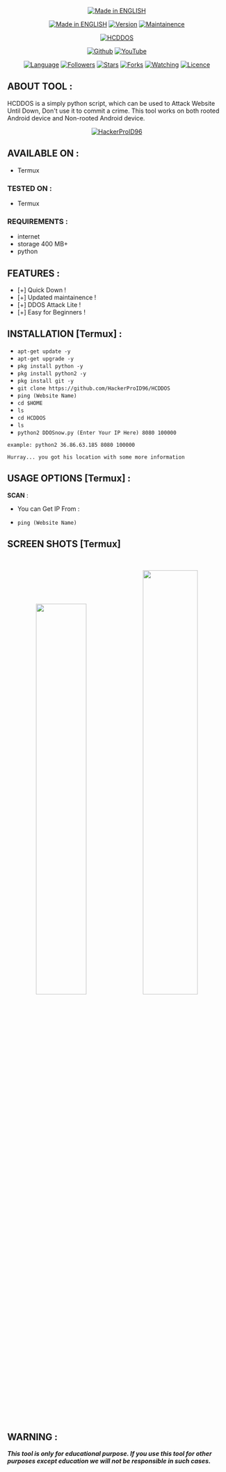 <p align="center">
<a href="https://github.com/HackerProID96"><img title="Made in ENGLISH" src="https://img.shields.io/badge/MADE%20IN-ENGLISH-SCRIPT?colorA=%23ff8100&colorB=%23017e40&colorC=%23ff0000&style=for-the-badge"></a>
</p>
<p align="center">
<a href="https://github.com/HackerProID96"><img title="Made in ENGLISH" src="https://img.shields.io/badge/Tool-Ipdrone-green.svg"></a>
<a href="https://github.com/HackerProID96"><img title="Version" src="https://img.shields.io/badge/Version-1.0-green.svg?style=flat-square"></a>
<a href="https://github.com/HackerProID96"><img title="Maintainence" src="https://img.shields.io/badge/Maintance%3F-no-green.svg"></a>
</p>
<p align="center">
<a href="https://github.com/HackerProID96"><img title="HCDDOS" src="https://media.discordapp.net/attachments/890808224977154048/890819208324186122/images.jpeg"></a>
</p>
<p align="center">
<a href="https://github.com/HackerProID96"><img title="Github" src="https://img.shields.io/badge/HackerProID96-brightgreen?style=for-the-badge&logo=github"></a>
<a href="https://youtube.com/channel/UCMU8xu7DQn3mIkIMLaZMa_Q"><img title="YouTube" src="https://img.shields.io/badge/YouTube-HackerProID96-red?style=for-the-badge&logo=Youtube"></a>
</p>
<p align="center">
<a href="https://github.com/HackerProID96"><img title="Language" src="https://img.shields.io/badge/Made%20with-Bash-1f425f.svg?v=103"></a>
<a href="https://github.com/HackerProID96"><img title="Followers" src="https://img.shields.io/github/followers/HackerProID96?color=blue&style=flat-square"></a>
<a href="https://github.com/HackerProID96"><img title="Stars" src="https://img.shields.io/github/stars/HackerProID96/ipdrone?color=red&style=flat-square"></a>
<a href="https://github.com/HackerProID96"><img title="Forks" src="https://img.shields.io/github/forks/HackerProID96/ipdrone?color=red&style=flat-square"></a>
<a href="https://github.com/HackerProID96"><img title="Watching" src="https://img.shields.io/github/watchers/HackerProID96/ipdrone?label=Watchers&color=blue&style=flat-square"></a>
<a href="https://github.com/HackerProID96"><img title="Licence" src="https://img.shields.io/badge/License-MIT-blue.svg"></a>
</p>

## ABOUT TOOL :

HCDDOS is a simply python script, which can be used to Attack Website Until Down, Don't use it to commit a crime. This tool works on both rooted Android device and Non-rooted Android device.

<p align="center">
<a href="https://github.com/HackerProID96"><img title="HackerProID96" src="https://media.discordapp.net/attachments/890779091081502741/890779752321925160/images_7.jpeg"></a>
</p>

## AVAILABLE ON :

* Termux

### TESTED ON :

* Termux

### REQUIREMENTS :
* internet
* storage 400 MB+
* python

## FEATURES :
* [+] Quick Down !
* [+] Updated maintainence !
* [+] DDOS Attack Lite !
* [+] Easy for Beginners !

## INSTALLATION [Termux] :

* `apt-get update -y`
* `apt-get upgrade -y`
* `pkg install python -y`
* `pkg install python2 -y`
* `pkg install git -y`
* `git clone https://github.com/HackerProID96/HCDDOS`
* `ping (Website Name)`
* `cd $HOME`
* `ls`
* `cd HCDDOS`
* `ls`
* `python2 DDOSnow.py (Enter Your IP Here) 8080 100000`
```
example: python2 36.86.63.185 8080 100000

Hurray... you got his location with some more information

```
## USAGE OPTIONS [Termux] :

__SCAN__ :
- You can Get IP From :
* `ping (Website Name)`

## SCREEN SHOTS [Termux]

<br>
<p align="center">
<img width="48%" src=""/>
<img width="50%" src=""/>
</p>

## WARNING : 
***This tool is only for educational purpose. If you use this tool for other purposes except education we will not be responsible in such cases.***
